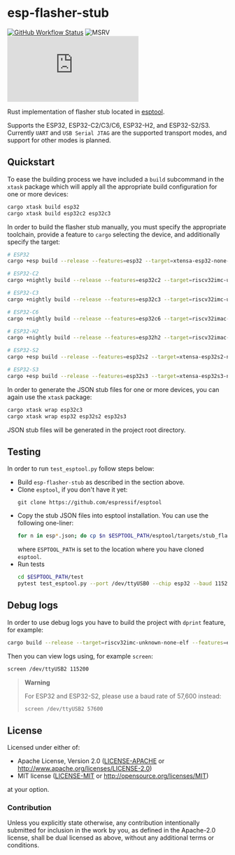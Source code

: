 # esp-flasher-stub

[![GitHub Workflow Status](https://github.com/esp-rs/esp-println/actions/workflows/ci.yml/badge.svg)](https://github.com/esp-rs/esp-println/actions/workflows/ci.yml)
![MSRV](https://img.shields.io/badge/MSRV-1.65-blue?labelColor=1C2C2E&logo=Rust&style=flat-square)
[![Matrix](https://img.shields.io/matrix/esp-rs:matrix.org?label=join%20matrix&color=BEC5C9&labelColor=1C2C2E&logo=matrix&style=flat-square)](https://matrix.to/#/#esp-rs:matrix.org)

Rust implementation of flasher stub located in [esptool](https://github.com/espressif/esptool/).

Supports the ESP32, ESP32-C2/C3/C6, ESP32-H2, and ESP32-S2/S3. Currently `UART` and `USB Serial JTAG` are the supported transport modes, and support for other modes is planned.

## Quickstart

To ease the building process we have included a `build` subcommand in the `xtask` package which will apply all the appropriate build configuration for one or more devices:

```bash
cargo xtask build esp32
cargo xtask build esp32c2 esp32c3
```

In order to build the flasher stub manually, you must specify the appropriate toolchain, provide a feature to `cargo` selecting the device, and additionally specify the target:

```bash
# ESP32
cargo +esp build --release --features=esp32 --target=xtensa-esp32-none-elf

# ESP32-C2
cargo +nightly build --release --features=esp32c2 --target=riscv32imc-unknown-none-elf

# ESP32-C3
cargo +nightly build --release --features=esp32c3 --target=riscv32imc-unknown-none-elf

# ESP32-C6
cargo +nightly build --release --features=esp32c6 --target=riscv32imac-unknown-none-elf

# ESP32-H2
cargo +nightly build --release --features=esp32h2 --target=riscv32imac-unknown-none-elf

# ESP32-S2
cargo +esp build --release --features=esp32s2 --target=xtensa-esp32s2-none-elf

# ESP32-S3
cargo +esp build --release --features=esp32s3 --target=xtensa-esp32s3-none-elf
```

In order to generate the JSON stub files for one or more devices, you can again use the `xtask` package:

```bash
cargo xtask wrap esp32c3
cargo xtask wrap esp32 esp32s2 esp32s3
```

JSON stub files will be generated in the project root directory.

## Testing

In order to run `test_esptool.py` follow steps below:

- Build `esp-flasher-stub` as described in the section above.
- Clone `esptool`, if you don't have it yet:
  ```
  git clone https://github.com/espressif/esptool
  ```
- Copy the stub JSON files into esptool installation. You can use the following one-liner:
  ```bash
  for n in esp*.json; do cp $n $ESPTOOL_PATH/esptool/targets/stub_flasher/stub_flasher_${n#esp}; done
  ```
  where `ESPTOOL_PATH` is set to the location where you have cloned `esptool`.
- Run tests
  ```bash
  cd $ESPTOOL_PATH/test
  pytest test_esptool.py --port /dev/ttyUSB0 --chip esp32 --baud 115200
  ```

## Debug logs

In order to use debug logs you have to build the project with `dprint` feature, for example:

```bash
cargo build --release --target=riscv32imc-unknown-none-elf --features=esp32c3,dprint
```

Then you can view logs using, for example `screen`:

```bash
screen /dev/ttyUSB2 115200
```

> **Warning**
>
> For ESP32 and ESP32-S2, please use a baud rate of 57,600 instead:
>
> ```bash
> screen /dev/ttyUSB2 57600
> ```

## License

Licensed under either of:

- Apache License, Version 2.0 ([LICENSE-APACHE](./LICENSE-APACHE) or http://www.apache.org/licenses/LICENSE-2.0)
- MIT license ([LICENSE-MIT](./LICENSE-MIT) or http://opensource.org/licenses/MIT)

at your option.

### Contribution

Unless you explicitly state otherwise, any contribution intentionally submitted for inclusion in
the work by you, as defined in the Apache-2.0 license, shall be dual licensed as above, without
any additional terms or conditions.
